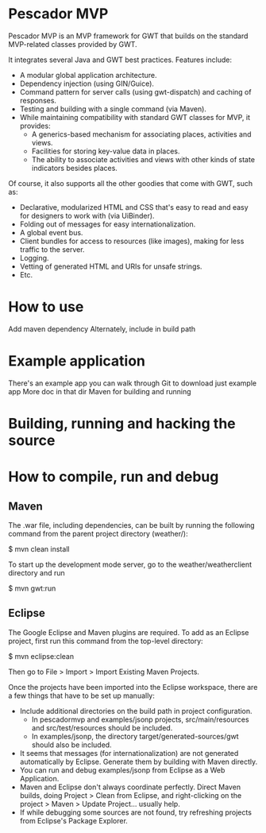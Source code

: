# Pescador MVP

Pescador MVP is an MVP framework for GWT that builds on the standard MVP-related
classes provided by GWT.

It integrates several Java and GWT best practices. Features include: 

* A modular global application architecture.
* Dependency injection (using GIN/Guice).
* Command pattern for server calls (using gwt-dispatch) and caching of responses.
* Testing and building with a single command (via Maven).
* While maintaining compatibility with standard GWT classes for MVP, it provides:
    * A generics-based mechanism for associating places, activities
    and views.
    * Facilities for storing key-value data in places.
    * The ability to associate activities and views with other kinds of state
    indicators besides places. 

Of course, it also supports all the other goodies that come with GWT, such as:

* Declarative, modularized HTML and CSS that's easy to read and easy 
for designers to work with (via UiBinder).
* Folding out of messages for easy internationalization.
* A global event bus.
* Client bundles for access to resources (like images), making for less traffic
to the server.
* Logging.
* Vetting of generated HTML and URIs for unsafe strings.
* Etc.


# How to use

Add maven dependency
Alternately, include in build path


# Example application

There's an example app you can walk through
Git to download just example app
More doc in that dir
Maven for building and running


# Building, running and hacking the source


# How to compile, run and debug

## Maven

The .war file, including dependencies, can be built by running the
following command from the parent project directory (weather/):

$ mvn clean install

To start up the development mode server, go to the weather/weatherclient
directory and run

$ mvn gwt:run


## Eclipse

The Google Eclipse and Maven plugins are required. To add as an Eclipse
project, first run this command from the top-level directory:

$ mvn eclipse:clean

Then go to File > Import > Import Existing Maven Projects.

Once the projects have been imported into the Eclipse workspace, there
are a few things that have to be set up manually:

* Include additional directories on the build path in project
configuration.
    * In pescadormvp and examples/jsonp projects, src/main/resources
    and src/test/resources should be included. 
    * In examples/jsonp, the directory target/generated-sources/gwt should
    also be included.
* It seems that messages (for internationalization) are not generated
automatically by Eclipse. Generate them by building with Maven directly.
* You can run and debug examples/jsonp from Eclipse as a Web Application.
* Maven and Eclipse don't always coordinate perfectly. Direct Maven
builds, doing Project > Clean from Eclipse, and right-clicking on the
project > Maven > Update Project... usually help.
* If while debugging some sources are not found, try refreshing projects
from Eclipse's Package Explorer.
